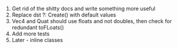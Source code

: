 1. Get rid of the shitty docs and write something more useful
2. Replace dst ?: Create() with default values
3. Vec4 and Quat should use floats and not doubles, then check for redundant toFLoats()
5. Add more tests
6. Later - inline classes